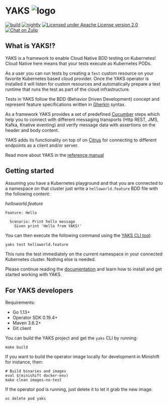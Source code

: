 # YAKS ![logo][1] 

[![build](https://github.com/citrusframework/yaks/workflows/build/badge.svg?branch=master)](https://github.com/citrusframework/yaks/actions) 
[![nightly](https://github.com/citrusframework/yaks/workflows/nightly/badge.svg)](https://github.com/citrusframework/yaks/actions)
[![Licensed under Apache License version 2.0](https://img.shields.io/github/license/openshift/origin.svg?maxAge=2592000)](https://www.apache.org/licenses/LICENSE-2.0")
[![Chat on Zulip](https://img.shields.io/badge/zulip-join_chat-brightgreen.svg)](https://citrusframework.zulipchat.com)

## What is YAKS!?

YAKS is a framework to enable Cloud Native BDD testing on Kubernetes! Cloud Native here means that your tests execute
as Kubernetes PODs.

As a user you can run tests by creating a `Test` custom resource on your favorite Kubernetes based cloud provider.
Once the YAKS operator is installed it will listen for custom resources and automatically prepare a test runtime
that runs the test as part of the cloud infrastructure.

Tests in YAKS follow the BDD (Behavior Driven Development) concept and represent feature specifications written
in [Gherkin](https://cucumber.io/docs/gherkin/) syntax.

As a framework YAKS provides a set of predefined [Cucumber](https://cucumber.io/) steps which help you to connect with different
messaging transports (Http REST, JMS, Kafka, Knative eventing) and verify message data with assertions on the header and body content.

YAKS adds its functionality on top of on [Citrus](https://citrusframework.org) for connecting to different endpoints as a client
and/or server.

Read more about YAKS in the [reference manual](https://citrusframework.org/yaks/reference/html/index.html)

## Getting started

Assuming you have a Kubernetes playground and that you are connected to a namespace on that cluster 
just write a `helloworld.feature` BDD file with the following content:

_helloworld.feature_
```gherkin
Feature: Hello

  Scenario: Print hello message
    Given print 'Hello from YAKS!'
```

You can then execute the following command using the [YAKS CLI tool](https://github.com/citrusframework/yaks/releases/):

```bash
yaks test helloworld.feature
```

This runs the test immediately on the current namespace in your connected Kubernetes cluster.
Nothing else is needed.

Please continue reading the [documentation](https://citrusframework.org/yaks/reference/html/index.html) and learn how to 
install and get started working with YAKS.

## For YAKS developers

Requirements:

- Go 1.13+
- Operator SDK 0.19.4+
- Maven 3.6.2+
- Git client

You can build the YAKS project and get the `yaks` CLI by running:

```
make build
```

If you want to build the operator image locally for development in Minishift for instance, then:

```
# Build binaries and images
eval $(minishift docker-env)
make clean images-no-test
```

If the operator pod is running, just delete it to let it grab the new image.

```
oc delete pod yaks
```

 [1]: /docs/logo-30x30.png "YAKS"
